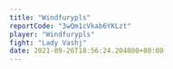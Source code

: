 ```yaml
---
title: "Windfurypls"
reportCode: "3wQm1cVkab6YKLzt"
player: "Windfurypls"
fight: "Lady Vashj"
date: 2021-09-26T18:56:24.204000+00:00
---
```

